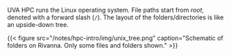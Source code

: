 UVA HPC runs the Linux operating system.  File paths start from _root_, denoted with a forward slash (`/`).  The layout of the folders/directories is like an upside-down tree.

{{< figure src="/notes/hpc-intro/img/unix_tree.png" caption="Schematic of folders on Rivanna. Only some files and folders shown." >}}
